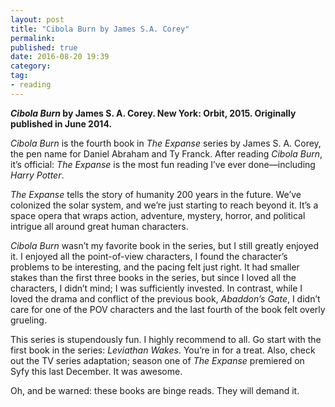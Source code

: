 ```yaml
---
layout: post
title: "Cibola Burn by James S.A. Corey"
permalink: 
published: true
date: 2016-08-20 19:39
category: 
tag: 
- reading
---
```


***Cibola Burn* by James S. A. Corey. New York: Orbit, 2015. Originally published in June 2014.**

*Cibola Burn* is the fourth book in *The Expanse* series by James S. A. Corey, the pen name for Daniel Abraham and Ty Franck. After reading *Cibola Burn*, it’s official: *The Expanse* is the most fun reading I’ve ever done—including *Harry Potter*.

*The Expanse* tells the story of humanity 200 years in the future. We’ve colonized the solar system, and we’re just starting to reach beyond it. It’s a space opera that wraps action, adventure, mystery, horror, and political intrigue all around great human characters.

*Cibola Burn* wasn’t my favorite book in the series, but I still greatly enjoyed it. I enjoyed all the point-of-view characters, I found the character’s problems to be interesting, and the pacing felt just right. It had smaller stakes than the first three books in the series, but since I loved all the characters, I didn’t mind; I was sufficiently invested. In contrast, while I loved the drama and conflict of the previous book, *Abaddon’s Gate*, I didn’t care for one of the POV characters and the last fourth of the book felt overly grueling.

This series is stupendously fun. I highly recommend to all. Go start with the first book in the series: *Leviathan Wakes*. You’re in for a treat. Also, check out the TV series adaptation; season one of *The Expanse* premiered on Syfy this last December. It was awesome.

Oh, and be warned: these books are binge reads. They will demand it.
